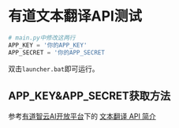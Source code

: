 # 有道文本翻译API测试

```python
# main.py中修改这两行
APP_KEY = '你的APP_KEY'
APP_SECRET = '你的APP_SECRET
```

双击`launcher.bat`即可运行。

## APP_KEY&APP_SECRET获取方法

参考[有道智云AI开放平台](https://ai.youdao.com/#/)下的
[文本翻译 API 简介](https://ai.youdao.com/DOCSIRMA/html/%E8%87%AA%E7%84%B6%E8%AF%AD%E8%A8%80%E7%BF%BB%E8%AF%91/API%E6%96%87%E6%A1%A3/%E6%96%87%E6%9C%AC%E7%BF%BB%E8%AF%91%E6%9C%8D%E5%8A%A1/%E6%96%87%E6%9C%AC%E7%BF%BB%E8%AF%91%E6%9C%8D%E5%8A%A1-API%E6%96%87%E6%A1%A3.html)
